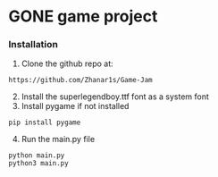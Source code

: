 # GONE game project
### Installation
1. Clone the github repo at:
```
https://github.com/Zhanar1s/Game-Jam
```
2. Install the superlegendboy.ttf font as a system font
3. Install pygame if not installed
```
pip install pygame
```
4. Run the main.py file
```
python main.py
python3 main.py 
```

